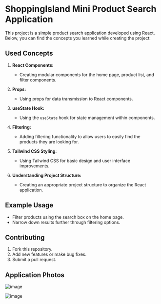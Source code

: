 # ShoppingIsland Mini Product Search Application

This project is a simple product search application developed using React. Below, you can find the concepts you learned while creating the project:

## Used Concepts

1. **React Components:**
   - Creating modular components for the home page, product list, and filter components.

2. **Props:**
   - Using props for data transmission to React components.

3. **useState Hook:**
   - Using the `useState` hook for state management within components.

4. **Filtering:**
   - Adding filtering functionality to allow users to easily find the products they are looking for.

5. **Tailwind CSS Styling:**
   - Using Tailwind CSS for basic design and user interface improvements.

6. **Understanding Project Structure:**
   - Creating an appropriate project structure to organize the React application.

## Example Usage

- Filter products using the search box on the home page.
- Narrow down results further through filtering options.

## Contributing

1. Fork this repository.
2. Add new features or make bug fixes.
3. Submit a pull request.

## Application Photos

![image](https://github.com/HamzaDogann/React-Product-Search/assets/93007915/0409d6ff-a44b-44b7-a81b-3c1df90e4ee7)

![image](https://github.com/HamzaDogann/React-Product-Search/assets/93007915/57bab92b-1e33-487e-adf5-3fffced4b3ed)


